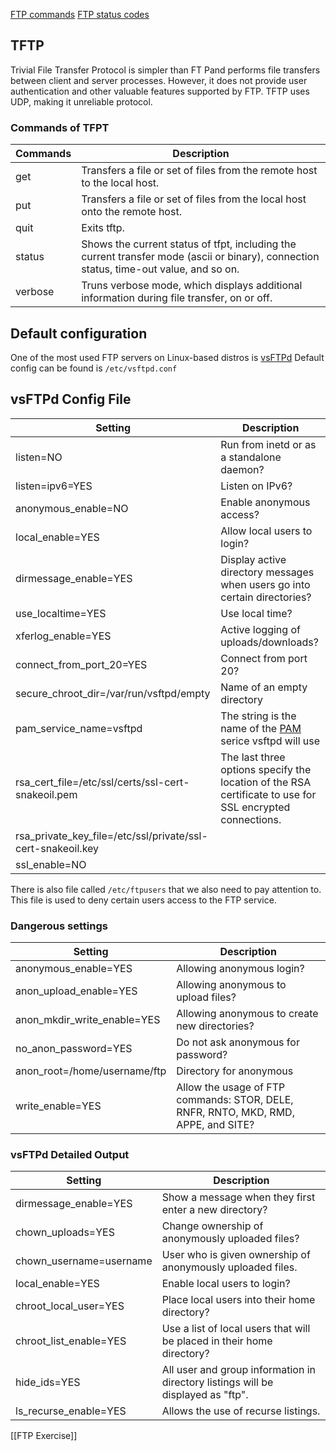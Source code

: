[FTP commands](https://www.smartfile.com/blog/the-ultimate-ftp-commands-list/)
[FTP status codes](https://en.wikipedia.org/wiki/List_of_FTP_server_return_codes)

## TFTP
Trivial File Transfer Protocol is simpler than FT Pand performs file transfers between client and server processes.  However, it does not provide user authentication and other valuable features supported by FTP. TFTP uses UDP, making it unreliable protocol.

### Commands of TFPT
| Commands | Description                                                                                                                            |
| -------- | -------------------------------------------------------------------------------------------------------------------------------------- |
| get      | Transfers a file or set of files from the remote host to the local host.                                                               |
| put      | Transfers a file or set of files from the local host onto the remote host.                                                             |
| quit     | Exits tftp.                                                                                                                            |
| status   | Shows the current status of tfpt, including the current transfer mode (ascii or binary), connection status, time-out value, and so on. |
| verbose  | Truns verbose mode, which displays additional information during file transfer, on or off.                                             |
## Default configuration
One of the most used FTP servers on Linux-based distros is [vsFTPd](https://security.appspot.com/vsftpd.html)
Default config can be found is `/etc/vsftpd.conf`

## vsFTPd Config File
| Setting                                                     | Description                                                                                                                                                         |
| ----------------------------------------------------------- | ------------------------------------------------------------------------------------------------------------------------------------------------------------------- |
| listen=NO                                                   | Run from inetd or as a standalone daemon?                                                                                                                           |
| listen=ipv6=YES                                             | Listen on IPv6?                                                                                                                                                     |
| anonymous_enable=NO                                         | Enable anonymous access?                                                                                                                                            |
| local_enable=YES                                            | Allow local users to login?                                                                                                                                         |
| dirmessage_enable=YES                                       | Display active directory messages when users go into certain directories?                                                                                           |
| use_localtime=YES                                           | Use local time?                                                                                                                                                     |
| xferlog_enable=YES                                          | Active logging of uploads/downloads?                                                                                                                                |
| connect_from_port_20=YES                                    | Connect from port 20?                                                                                                                                               |
| secure_chroot_dir=/var/run/vsftpd/empty                     | Name of an empty directory                                                                                                                                          |
| pam_service_name=vsftpd                                     | The string is the name of the [PAM](https://www.microsoft.com/en-us/security/business/security-101/what-is-privileged-access-management-pam) serice vsftpd will use |
| rsa_cert_file=/etc/ssl/certs/ssl-cert-snakeoil.pem          | The last three options specify the location of the RSA certificate to use for SSL encrypted connections.                                                            |
| rsa_private_key_file=/etc/ssl/private/ssl-cert-snakeoil.key |                                                                                                                                                                     |
| ssl_enable=NO                                               |                                                                                                                                                                     |
There is also file called `/etc/ftpusers` that we also need to pay attention to.
This file is used to deny certain users access to the FTP service.

### Dangerous settings
| Setting                      | Description                                                                        |
| ---------------------------- | ---------------------------------------------------------------------------------- |
| anonymous_enable=YES         | Allowing anonymous login?                                                          |
| anon_upload_enable=YES       | Allowing anonymous to upload files?                                                |
| anon_mkdir_write_enable=YES  | Allowing anonymous to create new directories?                                      |
| no_anon_password=YES         | Do not ask anonymous for password?                                                 |
| anon_root=/home/username/ftp | Directory for anonymous                                                            |
| write_enable=YES             | Allow the usage of FTP commands: STOR, DELE, RNFR, RNTO, MKD, RMD, APPE, and SITE? |
### vsFTPd Detailed Output
| Setting                 | Description                                                                      |
| ----------------------- | -------------------------------------------------------------------------------- |
| dirmessage_enable=YES   | Show a message  when they first enter a new directory?                           |
| chown_uploads=YES       | Change ownership  of anonymously uploaded files?                                 |
| chown_username=username | User who is given ownership of  anonymously uploaded files.                      |
| local_enable=YES        | Enable local users to login?                                                     |
| chroot_local_user=YES   | Place local users into their home directory?                                     |
| chroot_list_enable=YES  | Use a list of local users that will be placed in their home directory?           |
| hide_ids=YES            | All user and group information in directory listings will be displayed as "ftp". |
| ls_recurse_enable=YES   | Allows the use of recurse listings.                                              |
[[FTP Exercise]]
